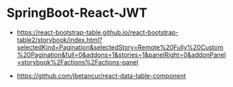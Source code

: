 # SpringBoot-React-JWT

- https://react-bootstrap-table.github.io/react-bootstrap-table2/storybook/index.html?selectedKind=Pagination&selectedStory=Remote%20Fully%20Custom%20Pagination&full=0&addons=1&stories=1&panelRight=0&addonPanel=storybook%2Factions%2Factions-panel

- https://github.com/jbetancur/react-data-table-component